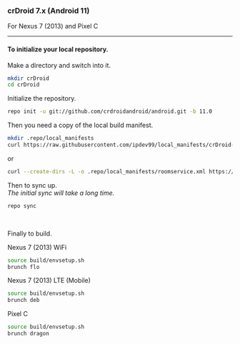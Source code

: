 
### crDroid 7.x (Android 11)
For Nexus 7 (2013) and Pixel C

---

#### To initialize your local repository.

Make a directory and switch into it.
````bash
mkdir crDroid
cd crDroid
````

Initialize the repository.
````bash
repo init -u git://github.com/crdroidandroid/android.git -b 11.0
````

Then you need a copy of the local build manifest.
````bash
mkdir .repo/local_manifests
curl https://raw.githubusercontent.com/ipdev99/local_manifests/crDroid-11/roomservice.xml -o .repo/local_manifests/roomservice.xml
````
or
````bash
curl --create-dirs -L -o .repo/local_manifests/roomservice.xml https://raw.githubusercontent.com/ipdev99/local_manifests/crDroid-11/roomservice.xml
````

Then to sync up.
<br>
_The initial sync will take a long time._
````bash
repo sync
````
<br>

Finally to build.

Nexus 7 (2013) WiFi
````bash
source build/envsetup.sh
brunch flo
````
Nexus 7 (2013) LTE (Mobile)
````bash
source build/envsetup.sh
brunch deb
````
Pixel C
````bash
source build/envsetup.sh
brunch dragon
````
